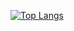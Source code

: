 [![Top Langs](https://github-readme-stats.vercel.app/api/top-langs/?username=shreddered&theme=radical)](https://github.com/anuraghazra/github-readme-stats)


<!--
**shreddered/shreddered** is a ✨ _special_ ✨ repository because its `README.md` (this file) appears on your GitHub profile.

Here are some ideas to get you started:

- 🔭 I’m currently working on ...
- 🌱 I’m currently learning ...
- 👯 I’m looking to collaborate on ...
- 🤔 I’m looking for help with ...
- 💬 Ask me about ...
- 📫 How to reach me: ...
- 😄 Pronouns: ...
- ⚡ Fun fact: ...
-->
